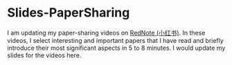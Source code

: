 # Slides-PaperSharing
I am updating my paper-sharing videos on [RedNote (小红书)](https://www.xiaohongshu.com/user/profile/6533982a000000002a03687e). In these videos, I select interesting and important papers that I have read and briefly introduce their most significant aspects in 5 to 8 minutes. I would update my slides for the videos here.
